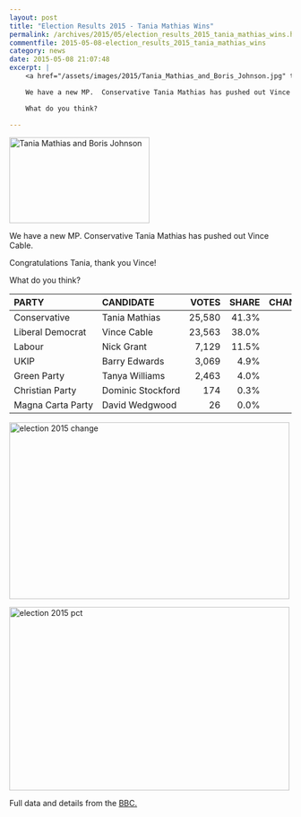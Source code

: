 ```yaml
---
layout: post
title: "Election Results 2015 - Tania Mathias Wins"
permalink: /archives/2015/05/election_results_2015_tania_mathias_wins.html
commentfile: 2015-05-08-election_results_2015_tania_mathias_wins
category: news
date: 2015-05-08 21:07:48
excerpt: |
    <a href="/assets/images/2015/Tania_Mathias_and_Boris_Johnson.jpg" title="See larger version of - Tania Mathias and Boris Johnson"><img src="/assets/images/2015/Tania_Mathias_and_Boris_Johnson_thumb.jpg" width="150" height="92" alt="Tania Mathias and Boris Johnson" class="photo right" /></a>

    We have a new MP.  Conservative Tania Mathias has pushed out Vince Cable.

    What do you think?

---
```


<a href="/assets/images/2015/Tania_Mathias_and_Boris_Johnson.jpg" title="See larger version of - Tania Mathias and Boris Johnson"><img src="/assets/images/2015/Tania_Mathias_and_Boris_Johnson_thumb.jpg" width="250" height="153" alt="Tania Mathias and Boris Johnson" class="photo right" /></a>

We have a new MP. Conservative Tania Mathias has pushed out Vince Cable.

Congratulations Tania, thank you Vince!

What do you think?

| PARTY                       | CANDIDATE              | VOTES  | SHARE | CHANGE&nbsp;v.2010 |
|:----------------------------|:-----------------------|-------:|------:|-------------------:|
| Conservative                | Tania&nbsp;Mathias     | 25,580 | 41.3% | +7.2%              |
| Liberal&nbsp;Democrat       | Vince&nbsp;Cable       | 23,563 | 38.0% | -16.4%             |
| Labour                      | Nick&nbsp;Grant        | 7,129  | 11.5% | +3.8%              |
| UKIP                        | Barry&nbsp;Edwards     | 3,069  | 4.9%  | +3.5%              |
| Green&nbsp;Party            | Tanya&nbsp;Williams    | 2,463  | 4.0%  | +2.8%              |
| Christian&nbsp;Party        | Dominic&nbsp;Stockford | 174    | 0.3%  | +0.3%              |
| Magna&nbsp;Carta&nbsp;Party | David&nbsp;Wedgwood    | 26     | 0.0%  | 0.0%               |

<a href="/assets/images/2015/election-2015-change.png" title="See larger version of - election 2015 change"><img src="/assets/images/2015/election-2015-change_thumb.png" width="500" height="315" alt="election 2015 change" class="photo center" /></a>

<a href="/assets/images/2015/election_2015_pct.png" title="See larger version of - election 2015 pct"><img src="/assets/images/2015/election_2015_pct_thumb.png" width="500" height="327" alt="election 2015 pct" class="photo center" /></a>

Full data and details from the [BBC.](http://www.bbc.co.uk/news/politics/constituencies/E14001005)
